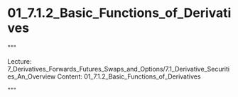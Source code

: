 # 01_7.1.2_Basic_Functions_of_Derivatives

"""

Lecture: 7_Derivatives_Forwards_Futures_Swaps_and_Options/7.1_Derivative_Securities_An_Overview
Content: 01_7.1.2_Basic_Functions_of_Derivatives

"""

